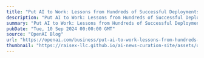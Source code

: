 ```yaml
---
title: "Put AI to Work: Lessons from Hundreds of Successful Deployments"
description: "Put AI to Work: Lessons from Hundreds of Successful Deployments"
summary: "Put AI to Work: Lessons from Hundreds of Successful Deployments"
pubDate: "Tue, 10 Sep 2024 00:00:00 GMT"
source: "OpenAI Blog"
url: "https://openai.com/business/put-ai-to-work-lessons-from-hundreds-of-successful-deployments"
thumbnail: "https://raisex-llc.github.io/ai-news-curation-site/assets/openai_logo.png"
---
```


